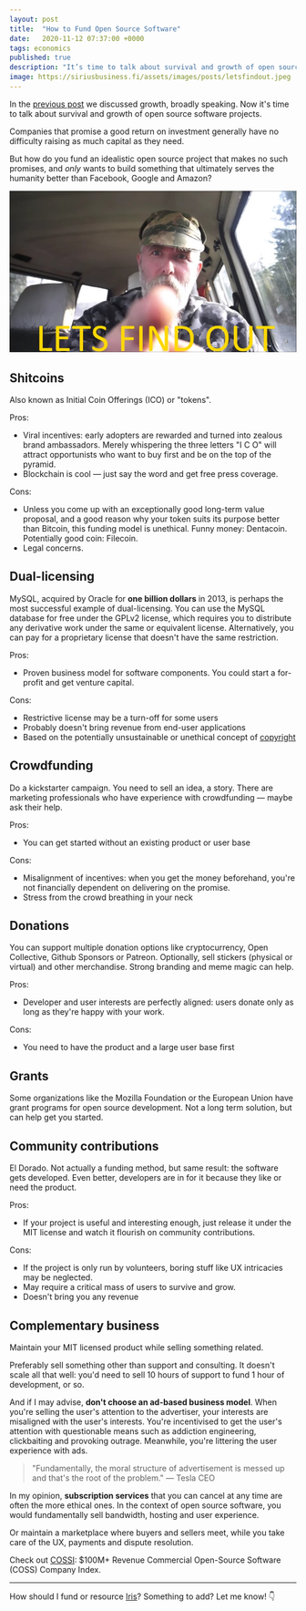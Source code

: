 ```yaml
---
layout: post
title:  "How to Fund Open Source Software"
date:   2020-11-12 07:37:00 +0000
tags: economics
published: true
description: "It’s time to talk about survival and growth of open source software projects."
image: https://siriusbusiness.fi/assets/images/posts/letsfindout.jpeg
---
```


In the [previous post](https://siriusbusiness.fi/fill-the-earth) we discussed growth, broadly speaking. Now it's time to talk about survival and growth of open source software projects.

Companies that promise a good return on investment generally have no difficulty raising as much capital as they need.

But how do you fund an idealistic open source project that makes no such promises, and _only_ wants to build something that ultimately serves the humanity better than Facebook, Google and Amazon?

![LET'S FIND OUT!](/assets/images/posts/letsfindout.jpeg)


## Shitcoins
Also known as Initial Coin Offerings (ICO) or "tokens".

Pros:
* Viral incentives: early adopters are rewarded and turned into zealous brand ambassadors. Merely whispering the three letters "I C O" will attract opportunists who want to buy first and be on the top of the pyramid.
* Blockchain is cool — just say the word and get free press coverage.

Cons:
* Unless you come up with an exceptionally good long-term value proposal, and a good reason why your token suits its purpose better than Bitcoin, this funding model is unethical. Funny money: Dentacoin. Potentially good coin: Filecoin.
* Legal concerns.


## Dual-licensing
MySQL, acquired by Oracle for **one billion dollars** in 2013, is perhaps the most successful example of dual-licensing. You can use the MySQL database for free under the GPLv2 license, which requires you to distribute any derivative work under the same or equivalent license. Alternatively, you can pay for a proprietary license that doesn't have the same restriction.

Pros:
* Proven business model for software components. You could start a for-profit and get venture capital.

Cons:
* Restrictive license may be a turn-off for some users
* Probably doesn't bring revenue from end-user applications
* Based on the potentially unsustainable or unethical concept of [copyright](https://en.wikipedia.org/wiki/Criticism_of_copyright)

## Crowdfunding
Do a kickstarter campaign. You need to sell an idea, a story. There are marketing professionals who have experience with crowdfunding — maybe ask their help.

Pros:
* You can get started without an existing product or user base

Cons:
* Misalignment of incentives: when you get the money beforehand, you're not financially dependent on delivering on the promise.
* Stress from the crowd breathing in your neck


## Donations
You can support multiple donation options like cryptocurrency, Open Collective, Github Sponsors or Patreon. Optionally, sell stickers (physical or virtual) and other merchandise. Strong branding and meme magic can help.

Pros:
* Developer and user interests are perfectly aligned: users donate only as long as they're happy with your work.

Cons:
* You need to have the product and a large user base first


## Grants
Some organizations like the Mozilla Foundation or the European Union have grant programs for open source development. Not a long term solution, but can help get you started.


## Community contributions
El Dorado. Not actually a funding method, but same result: the software gets developed. Even better, developers are in for it because they like or need the product.

Pros:
* If your project is useful and interesting enough, just release it under the MIT license and watch it flourish on community contributions.

Cons:
* If the project is only run by volunteers, boring stuff like UX intricacies may be neglected.
* May require a critical mass of users to survive and grow.
* Doesn't bring you any revenue


## Complementary business
Maintain your MIT licensed product while selling something related.

Preferably sell something other than support and consulting. It doesn't scale all that well: you'd need to sell 10 hours of support to fund 1 hour of development, or so.

And if I may advise, **don't choose an ad-based business model**. When you're selling the user's attention to the advertiser, your interests are misaligned with the user's interests. You're incentivised to get the user's attention with questionable means such as addiction engineering, clickbaiting and provoking outrage. Meanwhile, you're littering the user experience with ads.

> "Fundamentally, the moral structure of advertisement is messed up and that's the root of the problem." — Tesla CEO

In my opinion, **subscription services** that you can cancel at any time are often the more ethical ones. In the context of open source software, you would fundamentally sell bandwidth, hosting and user experience.

Or maintain a marketplace where buyers and sellers meet, while you take care of the UX, payments and dispute resolution.

Check out [COSSI](https://docs.google.com/spreadsheets/d/17nKMpi_Dh5slCqzLSFBoWMxNvWiwt2R-t4e_l7LPLhU/edit#gid=0): $100M+ Revenue Commercial Open-Source Software (COSS) Company Index.

---

How should I fund or resource [Iris](https://github.com/irislib/iris-messenger)? Something to add? Let me know! 👇
